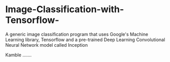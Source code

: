 # Image-Classification-with-Tensorflow-
A generic image classification program that uses Google's Machine Learning library, Tensorflow and a pre-trained Deep Learning Convolutional Neural Network model called Inception

Kamble .......
